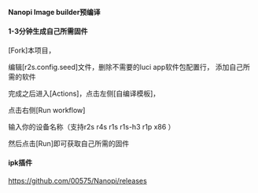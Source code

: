 #### Nanopi Image builder预编译

#### 1-3分钟生成自己所需固件

[Fork]本项目，

编辑[r2s.config.seed]文件，删除不需要的luci app软件包配置行， 添加自己所需的软件

完成之后进入[Actions]，点击左侧[自编译模板]，

点击右侧[Run workflow]

输入你的设备名称（支持r2s r4s r1s r1s-h3 r1p x86 ）

然后点击[Run]即可获取自己所需的固件

#### ipk插件
https://github.com/00575/Nanopi/releases
